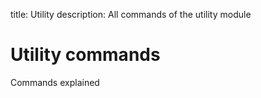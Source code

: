 title: Utility 
description: All commands of the utility module

# Utility commands

Commands explained